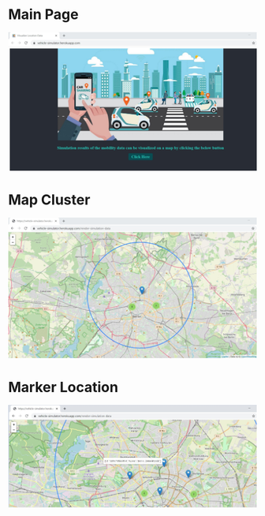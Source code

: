 # Main Page #

![ScreenShot](/vehicle-location-data/demo_screenshots/landing_page.jpg)

# Map Cluster #

![ScreenShot](/vehicle-location-data/demo_screenshots/cluster_map.jpg)

# Marker Location #

![ScreenShot](/vehicle-location-data/demo_screenshots/marker_location.jpg)
